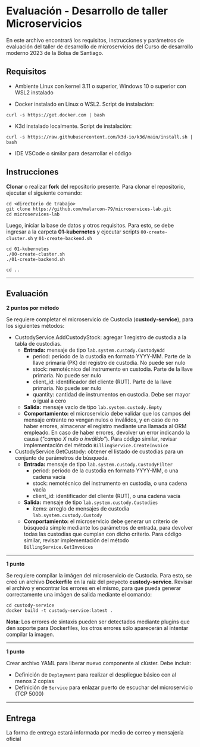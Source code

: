 # Evaluación - Desarrollo de taller Microservicios

En este archivo encontrará los requisitos, instrucciones y parámetros de evaluación del taller de desarrollo de microservicios del Curso de desarrollo moderno 2023 de la Bolsa de Santiago.

## Requisitos
- Ambiente Linux con kernel 3.11 o superior, Windows 10 o superior con WSL2 instalado

- Docker instalado en Linux o WSL2. Script de instalación:
```shell
curl -s https://get.docker.com | bash
```

- K3d instalado localmente. Script de instalación:
```shell
curl -s https://raw.githubusercontent.com/k3d-io/k3d/main/install.sh | bash
```

- IDE VSCode o similar para desarrollar el código

## Instrucciones

__Clonar__ o realizar __fork__ del repositorio presente. Para clonar el repositorio, ejecutar el siguiente comando:

```shell
cd <directorio de trabajo>
git clone https://github.com/malarcon-79/microservices-lab.git
cd microservices-lab
```

Luego, iniciar la base de datos y otros requisitos. Para esto, se debe ingresar a la carpeta __01-kubernetes__ y ejecutar scripts `00-create-cluster.sh` y `01-create-backend.sh`
```shell
cd 01-kubernetes
./00-create-cluster.sh
./01-create-backend.sh

cd ..
```
---

## Evaluación

__2 puntos por método__

Se requiere completar el microservicio de Custodia (__custody-service__), para los siguientes métodos:
- CustodyService.AddCustodyStock: agregar 1 registro de custodia a la tabla de custodias.
    - __Entrada:__ mensaje de tipo `lab.system.custody.CustodyAdd`
        - period: período de la custodia en formato YYYY-MM. Parte de la llave primaria (PK) del registro de custodia. No puede ser nulo
	    - stock: nemotécnico del instrumento en custodia. Parte de la llave primaria. No puede ser nulo
	    - client_id: identificador del cliente (RUT). Parte de la llave primaria. No puede ser nulo
        - quantity: cantidad de instrumentos en custodia. Debe ser mayor o igual a cero
    - __Salida:__ mensaje vacío de tipo `lab.system.custody.Empty`
    - __Comportamiento:__ el microservicio debe validar que los campos del mensaje entrante no vengan nulos o inválidos, y en caso de no haber errores, almacenar el registro mediante una llamada al ORM empleado. En caso de haber errores, devolver un error indicando la causa (_"campo X nulo o inválido"_). Para código similar, revisar implementación del método `BillingService.CreateInvoice`
- CustodyService.GetCustody: obtener el listado de custodias para un conjunto de parámetros de búsqueda.
    - __Entrada:__ mensaje de tipo `lab.system.custody.CustodyFilter`
        - period: período de la custodia en formato YYYY-MM, o una cadena vacía
	    - stock: nemotécnico del instrumento en custodia, o una cadena vacía
	    - client_id: identificador del cliente (RUT), o una cadena vacía
    - __Salida:__ mensaje de tipo `lab.system.custody.Custodies`
      - items: arreglo de mensajes de custodia `lab.system.custody.Custody`
    - __Comportamiento:__ el microservicio debe generar un criterio de búsqueda simple mediante los parámetros de entrada, para devolver todas las custodias que cumplan con dicho criterio. Para código similar, revisar implementación del método `BillingService.GetInvoices`

---

__1 punto__

Se requiere compilar la imágen del microservicio de Custodia. Para esto, se creó un archivo __Dockerfile__ en la raíz del proyecto __custody-service__. Revisar el archivo y encontrar los errores en el mismo, para que pueda generar correctamente una imágen de salida mediante el comando:
```shell
cd custody-service
docker build -t custody-service:latest .
```

__Nota__: Los errores de sintaxis pueden ser detectados mediante plugins que den soporte para Dockerfiles, los otros errores sólo aparecerán al intentar compilar la imagen.

---

__1 punto__

Crear archivo YAML para liberar nuevo componente al clúster. Debe incluír:
- Definición de `Deployment` para realizar el despliegue básico con al menos 2 copias
- Definición de `Service` para enlazar puerto de escuchar del microservicio (TCP 5000)

---

## Entrega

La forma de entrega estará informada por medio de correo y mensajería oficial
